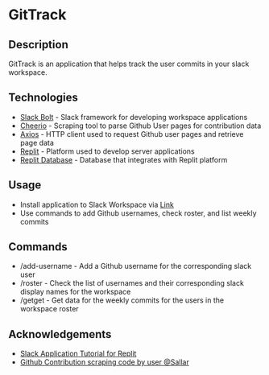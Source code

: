 # GitTrack

## Description
GitTrack is an application that helps track the user commits in your slack workspace.

## Technologies
- [Slack Bolt](https://slack.dev/bolt-js/concepts) - Slack framework for developing workspace applications
- [Cheerio](https://www.npmjs.com/package/cheerio) - Scraping tool to parse Github User pages for contribution data
- [Axios](https://www.npmjs.com/package/axios) - HTTP client used to request Github user pages and retrieve page data
- [Replit](https://www.google.com/search?gs_ssp=eJzj4tVP1zc0TMsyL7LMyipQYDRgdGDwYitKLcjJLAEAaCEHpw&q=replit&rlz=1C1CHBF_enUS846US846&oq=replit&aqs=chrome.1.69i59j46i39i199i275i465j69i59l3j0i512j69i60l2.1490j0j4&sourceid=chrome&ie=UTF-8) - Platform used to develop server applications 
- [Replit Database](https://www.npmjs.com/package/@replit/database) - Database that integrates with Replit platform

## Usage
- Install application to Slack Workspace via [Link]()
- Use commands to add Github usernames, check roster, and list weekly commits

## Commands
- /add-username - Add a Github username for the corresponding slack user
- /roster - Check the list of usernames and their corresponding slack display names for the workspace
- /getget - Get data for the weekly commits for the users in the workspace roster

## Acknowledgements
- [Slack Application Tutorial for Replit](https://www.youtube.com/watch?v=QBRHcGGTRCY)
- [Github Contribution scraping code by user @Sallar](https://github.com/sallar/github-contributions-chart)
